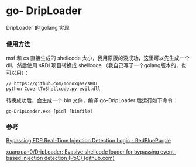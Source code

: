 # go- DripLoader

DripLoader 的 golang 实现

### 使用方法

msf 和 cs 直接生成的 shellcode 太小，我用原版的没成功，这里可以先生成一个dll，然后使用 sRDI 项目转换成 shellcode （我自己写了一个golang版本的，也可以用）：

```
// https://github.com/monoxgas/sRDI
python CovertToShellcode.py evil.dll
```

转换成功后，会生成一个 bin 文件，编译 go-DripLoader 后运行如下命令：

```
go-DripLoader.exe [pid] [binfile]
```



### 参考

 [Bypassing EDR Real-Time Injection Detection Logic - RedBluePurple](https://blog.redbluepurple.io/windows-security-research/bypassing-injection-detection) 

 [xuanxuan0/DripLoader: Evasive shellcode loader for bypassing event-based injection detection (PoC) (github.com)](https://github.com/xuanxuan0/DripLoader) 